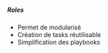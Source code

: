 ##### Roles

* Permet de modularisé 
* Création de tasks réutilisable
* Simplification des playbooks
